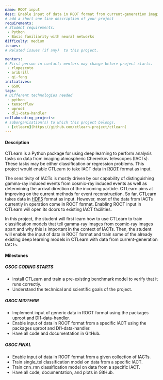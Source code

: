 ```yaml
---
name: ROOT input
desc: Enable input of data in ROOT format from current-generation imaging atmospheric Cherenkov telescopes 
# add a short one line description of your project
requirements:
# Student requirements:
 - Python
 - Basic familiarity with neural networks
difficulty: medium
issues:
# Related issues (if any)  to this project.

mentors:
# First person in contact; mentors may change before project starts.
 - rlopezcoto
 - aribrill
 - qi-feng
initiatives:
 - GSOC
tags:
# Different technologies needed
 - python
 - tensorflow
 - uproot
 - dl1-data-handler
collaborating_projects:
# suborganisation(s) to which this project belongs.
 - [ctlearn](https://github.com/ctlearn-project/ctlearn)
---
```


#### Description

CTLearn is a Python package for using deep learning to perform
analysis tasks on data from imaging atmospheric Cherenkov telescopes
(IACTs). These tasks may be either classification or regression
problems. This project would enable CTLearn to take IACT data in
[ROOT](https://root.cern.ch/) format as input.

The sensitivity of IACTs is mostly driven by our capability of
distinguishing gamma-ray induced events from cosmic-ray induced events
as well as determining the arrival direction of the incoming
particle. CTLearn aims at improving on the current methods for event
reconstruction. So far, CTLearn takes data in
[HDF5](https://www.hdfgroup.org/solutions/hdf5/) format as
input. However, most of the data from IACTs currently in operation
come in ROOT format. Enabling ROOT input in CTLearn will open its
doors to existing IACT facilities.

In this project, the student will first learn how to use CTLearn to
train classification models that tell gamma-ray images from cosmic-ray
images apart and why this is important in the context of IACTs. Then,
the student will enable the input of data in ROOT format and train
some of the already existing deep learning models in CTLearn with data
from current-generation IACTs.

#### Milestones

##### GSOC CODING STARTS

* Install CTLearn and train a pre-existing benchmark model to verify that it runs correctly.
* Understand the technical and scientific goals of the project.

##### GSOC MIDTERM

* Implement input of generic data in ROOT format using the packages uproot and Dl1-data-handler.
* Enable input of data in ROOT format from a specific IACT using the packages uproot and Dl1-data-handler.
* Have all code and documentation in GitHub.

##### GSOC FINAL

* Enable input of data in ROOT format from a given collection of IACTs.
* Train single_tel classification model on data from a specific IACT.
* Train cnn_rnn classification model on data from a specific IACT.
* Have all code, documentation, and plots in GitHub.
